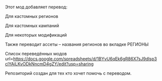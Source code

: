 Этот мод добавляет перевод:

Для кастомных регионов

Для кастомных кампаний

Для некоторых модификаций

Также переводит ассеты – названия регионов во вкладке РЕГИОНЫ

Список переведённых модов url=https://docs.google.com/spreadsheets/d/1BYvU6qEk6gR86X7sJ9dlsp3clYAiLKvODkNncmD4gZY/edit?usp=sharing

Репозиторий создан для тех кто хочет помочь с переводом.
